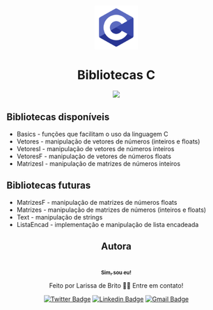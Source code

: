 <div align='center'>
<img src="./extras/logoC.png" width="100">

# Bibliotecas C

<div>
    <img src='https://img.shields.io/static/v1?label=status&message=Sempre_em_construção&color=informational&style=flat-square'>
</div>
</div>

## Bibliotecas disponíveis

+ Basics - funções que facilitam o uso da linguagem C
+ Vetores - manipulação de vetores de números (inteiros e floats)
+ VetoresI - manipulação de vetores de números inteiros
+ VetoresF - manipulação de vetores de números floats
+ MatrizesI - manipulação de matrizes de números inteiros

## Bibliotecas futuras
+ MatrizesF - manipulação de matrizes de números floats
+ Matrizes - manipulação de matrizes de números (inteiros e floats)
+ Text - manipulação de strings
+ ListaEncad - implementação e manipulação de lista encadeada

<div align="center">

## Autora 
<a href="https://github.com/laribrito">
 <img style="border-radius: 50%;" src="https://avatars.githubusercontent.com/laribrito" width="100px;" alt=""/>
 <br />
 <sub><b>Sim, sou eu!</b></sub></a>


Feito por Larissa de Brito 👋🏽 Entre em contato!

[![Twitter Badge](https://img.shields.io/badge/-@laribrit0-1ca0f1?style=flat-square&labelColor=1ca0f1&logo=twitter&logoColor=white&link=https://twitter.com/laribrit0)](https://twitter.com/laribrit0) 
[![Linkedin Badge](https://img.shields.io/badge/-Larissa-blue?style=flat-square&logo=Linkedin&logoColor=white&link=https://www.linkedin.com/in/larissa-brit0/)](https://www.linkedin.com/in/larissa-brit0/) 
[![Gmail Badge](https://img.shields.io/badge/-lary.29.ds@gmail.com-c14438?style=flat-square&logo=Gmail&logoColor=white&link=mailto:lary.29.ds@gmail.com)](mailto:lary.29.ds@gmail.com)
</div>